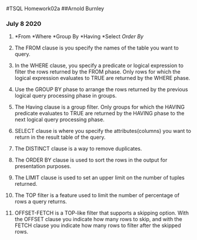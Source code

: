#TSQL Homework02a
##Arnold Burnley
### July 8 2020

1. *From
   *Where
   *Group By
   *Having
   *Select
   *Order By*

2. The FROM clause is you specify the names of the table you want to query.

3. In the WHERE clause, you specify a predicate or logical expression to filter the rows
returned by the FROM phase. Only rows for which the logical expression evaluates to
TRUE are returned by the WHERE phase.

4. Use the GROUP BY phase to arrange the rows returned by the previous logical query
processing phase in groups.

5. The Having clause is a group filter. Only groups for which the HAVING predicate evaluates to
TRUE are returned by the HAVING phase to the next logical query processing phase.

6. SELECT clause is where you specify the attributes(columns) you want to return in the
result table of the query.

7. The DISTINCT clause is a way to remove duplicates.

8. The ORDER BY clause is used to sort the rows in the output for presentation purposes.

9. The LIMIT clause is used to set an upper limit on the number of tuples returned.

10. The TOP filter is a feature used to limit the number of percentage of rows
a query returns.

11. OFFSET-FETCH is a TOP-like filter that supports a skipping option.
With the OFFSET clause you indicate how many rows to skip, and with the FETCH clause
you indicate how many rows to filter after the skipped rows. 
